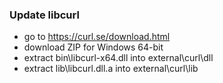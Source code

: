### Update libcurl
- go to https://curl.se/download.html
- download ZIP for Windows 64-bit
- extract bin\libcurl-x64.dll into external\curl\dll
- extract lib\libcurl.dll.a into external\curl\lib